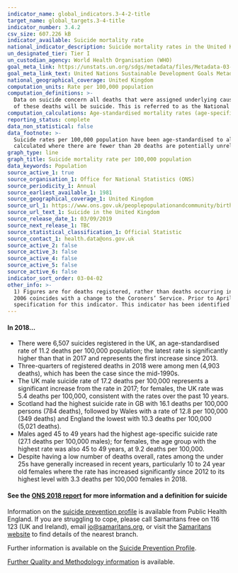 ```yaml
---
indicator_name: global_indicators.3-4-2-title
target_name: global_targets.3-4-title
indicator_number: 3.4.2
csv_size: 607.226 kB
indicator_available: Suicide mortality rate
national_indicator_description: Suicide mortality rates in the United Kingdom
un_designated_tier: Tier I
un_custodian_agency: World Health Organisation (WHO)
goal_meta_link: https://unstats.un.org/sdgs/metadata/files/Metadata-03-04-02.pdf
goal_meta_link_text: United Nations Sustainable Development Goals Metadata (PDF 65.1 KB)
national_geographical_coverage: United Kingdom
computation_units: Rate per 100,000 population
computation_definitions: >-
  Data on suicide concern all deaths that were assigned underlying cause of intentional self-harm (for those aged 10 years and above). We also include deaths caused by injury or poisoning of undetermined intent (for those aged 15 years and above), based on the assumption that the majority
  of these deaths will be suicide. This is referred to as the National Statistics definition of suicide. ICD–10–CM codes for nonfatal suicide attempts and intentional self-harm include - X71–X83
computation_calculations: Age-standardised mortality rates (age-specific mortality rates when 5-year age group selected)
reporting_status: complete
data_non_statistical: false
data_footnote: >-
  Suicide rates per 100,000 population have been age-standardised to allow comparison between populations which may contain different proportions of people of different ages. Suicide rates by age are based on age-specific suicide rates per 100,000 population. Age-specific rates are
  calculated where there are fewer than 20 deaths are potentially unreliable. These figures are denoted with a 'u' in Source 1. Rates were not calculated where there were fewer than 3 death registrations.
graph_type: line
graph_title: Suicide mortality rate per 100,000 population
data_keywords: Population
source_active_1: true
source_organisation_1: Office for National Statistics (ONS)
source_periodicity_1: Annual  
source_earliest_available_1: 1981
source_geographical_coverage_1: United Kingdom 
source_url_1: https://www.ons.gov.uk/peoplepopulationandcommunity/birthsdeathsandmarriages/deaths/datasets/suicidesintheunitedkingdomreferencetables 
source_url_text_1: Suicide in the United Kingdom  
source_release_date_1: 03/09/2019
source_next_release_1: TBC
source_statistical_classification_1: Official Statistic
source_contact_1: health.data@ons.gov.uk
source_active_2: false
source_active_3: false
source_active_4: false
source_active_5: false
source_active_6: false
indicator_sort_order: 03-04-02
other_info: >-
  1) Figures are for deaths registered, rather than deaths occurring in each calendar year. Due to the length of time it takes to complete a coroner's inquest, it can take months or even years for a suicide to be registered. 2) The large increase seen in Northern Ireland between 2004 and
  2006 coincides with a change to the Coroners’ Service. Prior to April 2006, there were seven Coroners’ districts in Northern Ireland. Following a review of the Coroners’ Service, the separate districts were amalgamated into one centralised Coroners’ Service. Data follows the UN
  specification for this indicator. This indicator has been identified in collaboration with topic experts.
---
```

#### In **2018**… 
* There were 6,507 suicides registered in the UK, an age-standardised rate of 11.2 deaths per 100,000 population; the latest rate is significantly higher than that in 2017 and represents the first increase since 2013.
* Three-quarters of registered deaths in 2018 were among men (4,903 deaths), which has been the case since the mid-1990s.
* The UK male suicide rate of 17.2 deaths per 100,000 represents a significant increase from the rate in 2017; for females, the UK rate was 5.4 deaths per 100,000, consistent with the rates over the past 10 years. 
* Scotland had the highest suicide rate in GB with 16.1 deaths per 100,000 persons (784 deaths), followed by Wales with a rate of 12.8 per 100,000 (349 deaths) and England the lowest with 10.3 deaths per 100,000 (5,021 deaths).
* Males aged 45 to 49 years had the highest age-specific suicide rate (27.1 deaths per 100,000 males); for females, the age group with the highest rate was also 45 to 49 years, at 9.2 deaths per 100,000.
* Despite having a low number of deaths overall, rates among the under 25s have generally increased in recent years, particularly 10 to 24 year old females where the rate has increased significantly since 2012 to its highest level with 3.3 deaths per 100,000 females in 2018.

#### See the [ONS 2018 report](https://www.ons.gov.uk/peoplepopulationandcommunity/birthsdeathsandmarriages/deaths/bulletins/suicidesintheunitedkingdom/2018registrations) for more information and a definition for suicide

Information on the [suicide prevention profile](https://www.gov.uk/government/collections/suicide-prevention-profile) is available from Public Health England. If you are struggling to cope, please call Samaritans free on 116 123 (UK and Ireland), email jo@samaritans.org, or visit the [Samaritans website](https://www.samaritans.org) to find details of the nearest branch. 

Further information is available on the [Suicide Prevention Profile](https://fingertips.phe.org.uk/profile-group/mental-health/profile/suicide).

[Further Quality and Methodology information](https://www.ons.gov.uk/peoplepopulationandcommunity/birthsdeathsandmarriages/deaths/methodologies/suicideratesintheukqmi) is available.